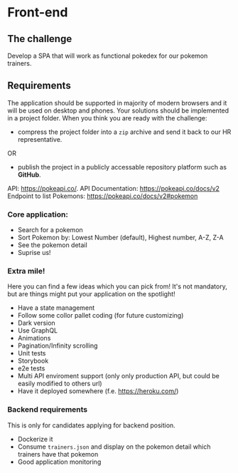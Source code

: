 # Front-end

## The challenge

Develop a SPA that will work as functional pokedex for our pokemon trainers.


## Requirements
The application should be supported in majority of modern browsers and it will be used on desktop and phones. Your solutions should be implemented in a project folder. When you think you are ready with the challenge: 
- compress the project folder into a `zip` archive and send it back to our HR representative.

OR

- publish the project in a publicly accessable repository platform such as **GitHub**.

API: https://pokeapi.co/.
API Documentation: https://pokeapi.co/docs/v2
Endpoint to list Pokemons: https://pokeapi.co/docs/v2#pokemon

### Core application:
- Search for a pokemon
- Sort Pokemon by:  Lowest Number (default), Highest number, A-Z, Z-A
- See the pokemon detail
- Suprise us!

### Extra mile!

Here you can find a few ideas which you can pick from! It's not mandatory, but are things might put your application on the spotlight!

- Have a state management
- Follow some collor pallet coding (for future customizing)
- Dark version
- Use GraphQL
- Animations
- Pagination/Infinity scrolling
- Unit tests
- Storybook
- e2e tests
- Multi API enviroment support (only only production API, but could be easily modified to others url)
- Have it deployed somewhere (f.e. https://heroku.com/)

### Backend requirements
This is only for candidates applying for backend position.

- Dockerize it
- Consume `trainers.json` and display on the pokemon detail which trainers have that pokemon
- Good application monitoring
